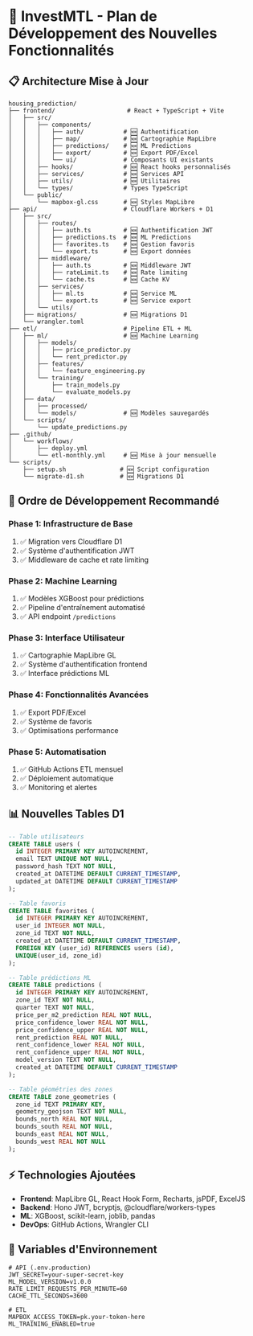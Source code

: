 # 🚀 InvestMTL - Plan de Développement des Nouvelles Fonctionnalités

## 📋 Architecture Mise à Jour

```
housing_prediction/
├── frontend/                    # React + TypeScript + Vite
│   ├── src/
│   │   ├── components/
│   │   │   ├── auth/           # 🆕 Authentification
│   │   │   ├── map/            # 🆕 Cartographie MapLibre
│   │   │   ├── predictions/    # 🆕 ML Predictions
│   │   │   ├── export/         # 🆕 Export PDF/Excel
│   │   │   └── ui/             # Composants UI existants
│   │   ├── hooks/              # 🆕 React hooks personnalisés
│   │   ├── services/           # 🆕 Services API
│   │   ├── utils/              # 🆕 Utilitaires
│   │   └── types/              # Types TypeScript
│   └── public/
│       └── mapbox-gl.css       # 🆕 Styles MapLibre
├── api/                        # Cloudflare Workers + D1
│   ├── src/
│   │   ├── routes/
│   │   │   ├── auth.ts         # 🆕 Authentification JWT
│   │   │   ├── predictions.ts  # 🆕 ML Predictions
│   │   │   ├── favorites.ts    # 🆕 Gestion favoris
│   │   │   └── export.ts       # 🆕 Export données
│   │   ├── middleware/
│   │   │   ├── auth.ts         # 🆕 Middleware JWT
│   │   │   ├── rateLimit.ts    # 🆕 Rate limiting
│   │   │   └── cache.ts        # 🆕 Cache KV
│   │   ├── services/
│   │   │   ├── ml.ts           # 🆕 Service ML
│   │   │   └── export.ts       # 🆕 Service export
│   │   └── utils/
│   ├── migrations/             # 🆕 Migrations D1
│   └── wrangler.toml
├── etl/                        # Pipeline ETL + ML
│   ├── ml/                     # 🆕 Machine Learning
│   │   ├── models/
│   │   │   ├── price_predictor.py
│   │   │   └── rent_predictor.py
│   │   ├── features/
│   │   │   └── feature_engineering.py
│   │   └── training/
│   │       ├── train_models.py
│   │       └── evaluate_models.py
│   ├── data/
│   │   ├── processed/
│   │   └── models/             # 🆕 Modèles sauvegardés
│   └── scripts/
│       └── update_predictions.py
├── .github/
│   └── workflows/
│       ├── deploy.yml
│       └── etl-monthly.yml     # 🆕 Mise à jour mensuelle
└── scripts/
    ├── setup.sh               # 🆕 Script configuration
    └── migrate-d1.sh          # 🆕 Migrations D1
```

## 🎯 Ordre de Développement Recommandé

### Phase 1: Infrastructure de Base
1. ✅ Migration vers Cloudflare D1
2. ✅ Système d'authentification JWT
3. ✅ Middleware de cache et rate limiting

### Phase 2: Machine Learning
1. ✅ Modèles XGBoost pour prédictions
2. ✅ Pipeline d'entraînement automatisé
3. ✅ API endpoint `/predictions`

### Phase 3: Interface Utilisateur
1. ✅ Cartographie MapLibre GL
2. ✅ Système d'authentification frontend
3. ✅ Interface prédictions ML

### Phase 4: Fonctionnalités Avancées
1. ✅ Export PDF/Excel
2. ✅ Système de favoris
3. ✅ Optimisations performance

### Phase 5: Automatisation
1. ✅ GitHub Actions ETL mensuel
2. ✅ Déploiement automatique
3. ✅ Monitoring et alertes

## 📊 Nouvelles Tables D1

```sql
-- Table utilisateurs
CREATE TABLE users (
  id INTEGER PRIMARY KEY AUTOINCREMENT,
  email TEXT UNIQUE NOT NULL,
  password_hash TEXT NOT NULL,
  created_at DATETIME DEFAULT CURRENT_TIMESTAMP,
  updated_at DATETIME DEFAULT CURRENT_TIMESTAMP
);

-- Table favoris
CREATE TABLE favorites (
  id INTEGER PRIMARY KEY AUTOINCREMENT,
  user_id INTEGER NOT NULL,
  zone_id TEXT NOT NULL,
  created_at DATETIME DEFAULT CURRENT_TIMESTAMP,
  FOREIGN KEY (user_id) REFERENCES users (id),
  UNIQUE(user_id, zone_id)
);

-- Table prédictions ML
CREATE TABLE predictions (
  id INTEGER PRIMARY KEY AUTOINCREMENT,
  zone_id TEXT NOT NULL,
  quarter TEXT NOT NULL,
  price_per_m2_prediction REAL NOT NULL,
  price_confidence_lower REAL NOT NULL,
  price_confidence_upper REAL NOT NULL,
  rent_prediction REAL NOT NULL,
  rent_confidence_lower REAL NOT NULL,
  rent_confidence_upper REAL NOT NULL,
  model_version TEXT NOT NULL,
  created_at DATETIME DEFAULT CURRENT_TIMESTAMP
);

-- Table géométries des zones
CREATE TABLE zone_geometries (
  zone_id TEXT PRIMARY KEY,
  geometry_geojson TEXT NOT NULL,
  bounds_north REAL NOT NULL,
  bounds_south REAL NOT NULL,
  bounds_east REAL NOT NULL,
  bounds_west REAL NOT NULL
);
```

## ⚡ Technologies Ajoutées

- **Frontend**: MapLibre GL, React Hook Form, Recharts, jsPDF, ExcelJS
- **Backend**: Hono JWT, bcryptjs, @cloudflare/workers-types
- **ML**: XGBoost, scikit-learn, joblib, pandas
- **DevOps**: GitHub Actions, Wrangler CLI

## 🔧 Variables d'Environnement

```env
# API (.env.production)
JWT_SECRET=your-super-secret-key
ML_MODEL_VERSION=v1.0.0
RATE_LIMIT_REQUESTS_PER_MINUTE=60
CACHE_TTL_SECONDS=3600

# ETL
MAPBOX_ACCESS_TOKEN=pk.your-token-here
ML_TRAINING_ENABLED=true
```
